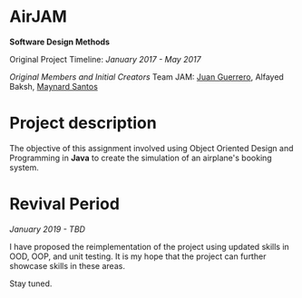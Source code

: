 # AirJAM

**Software Design Methods**

Original Project Timeline: _January 2017 - May 2017_

*Original Members and Initial Creators*
Team JAM: [Juan Guerrero](https://github.com/juang97), Alfayed Baksh, [Maynard Santos](https://github.com/mayntos)

# Project description
The objective of this assignment involved using Object Oriented Design and Programming in **Java** to create the simulation of an airplane's booking system.

# Revival Period
_January 2019 - TBD_

 I have proposed the reimplementation of the project using updated skills in OOD, OOP, and unit testing. It is my hope that the project can further showcase skills in these areas. 
 
 
 Stay tuned.
